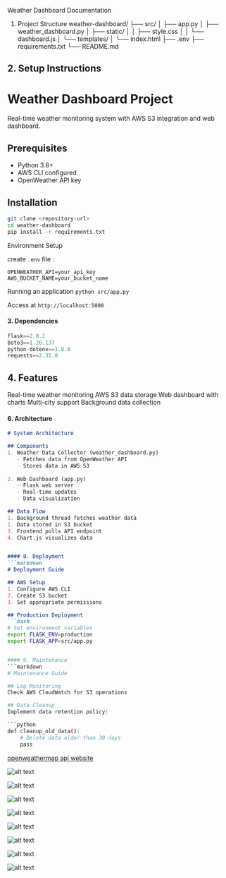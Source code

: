 Weather Dashboard Documentation
1. Project Structure
weather-dashboard/
├── src/
│   ├── app.py
│   ├── weather_dashboard.py
│   ├── static/
│   │   ├── style.css
│   │   └── dashboard.js
│   └── templates/
│       └── index.html
├── .env
├── requirements.txt
└── README.md

## 2. Setup Instructions

# Weather Dashboard Project

Real-time weather monitoring system with AWS S3 integration and web dashboard.

## Prerequisites
- Python 3.8+
- AWS CLI configured
- OpenWeather API key

## Installation
```bash
git clone <repository-url>
cd weather-dashboard
pip install -r requirements.txt
```
Environment Setup

create `.env` file :
```
OPENWEATHER_API=your_api_key
AWS_BUCKET_NAME=your_bucket_name
```

Running an application `python src/app.py`

Access at `http://localhost:5000`


#### 3. Dependencies
```python
flask==2.0.1
boto3==1.26.137
python-dotenv==1.0.0
requests==2.31.0
```
## 4. Features
Real-time weather monitoring
AWS S3 data storage
Web dashboard with charts
Multi-city support
Background data collection


#### 6. Architecture
```markdown
# System Architecture

## Components
1. Weather Data Collector (weather_dashboard.py)
   - Fetches data from OpenWeather API
   - Stores data in AWS S3
   
2. Web Dashboard (app.py)
   - Flask web server
   - Real-time updates
   - Data visualization

## Data Flow
1. Background thread fetches weather data
2. Data stored in S3 bucket
3. Frontend polls API endpoint
4. Chart.js visualizes data


#### 8. Deployment
```markdown
# Deployment Guide

## AWS Setup
1. Configure AWS CLI
2. Create S3 bucket
3. Set appropriate permissions

## Production Deployment
```bash
# Set environment variables
export FLASK_ENV=production
export FLASK_APP=src/app.py


#### 9. Maintenance
```markdown
# Maintenance Guide

## Log Monitoring
Check AWS CloudWatch for S3 operations

## Data Cleanup
Implement data retention policy:

```python
def cleanup_old_data():
    # Delete data older than 30 days
    pass
```


[openweathermap api website](https://openweathermap.org/api)


![alt text](image-5.png)

![alt text](image-6.png)

![alt text](image-7.png)

![alt text](image-2.png)

![alt text](image.png)

![alt text](image-1.png)

![alt text](image-3.png)

![alt text](image-4.png)